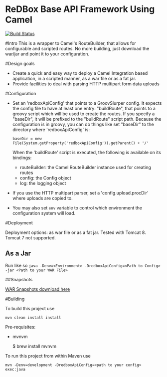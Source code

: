 ReDBox Base API Framework Using Camel 
===========================
[![Build Status](https://travis-ci.org/redbox-mint-contrib/redbox-api-base.svg?branch=master)](https://travis-ci.org/redbox-mint-contrib/redbox-api-base)

#Intro
This is a wrapper to Camel's RouteBuilder, that allows for configurable and scripted routes. No more building, just download  the war/jar and point it to your configuration.

#Design goals

- Create a quick and easy way to deploy a Camel Integration based application, in a scripted manner, as a war file or as a fat jar.
- Provide facilities to deal with parsing HTTP multipart form data uploads

#Configuration

- Set an 'redboxApiConfig' that points to a GroovSlurper config. It expects the config file to have at least one entry: "buildRoute", that points to a groovy script which will be used to create the routes. If you specify a "baseDir", it will be prefixed to the "buildRoute" script path. Because the configuration is in groovy, you can do things like set "baseDir" to the directory where 'redboxApiConfig' is:

   `baseDir = new File(System.getProperty('redboxApiConfig')).getParent() + '/'`

  When the 'buildRoute' script is executed, the following is available on its bindings:
    - routeBuilder: the Camel RouteBuilder instance used for creating routes
    - config:  the Config object
    - log: the logging object
  
- If you use the HTTP multipart parser, set a 'config.upload.procDir' where uploads are copied to.
- You may also set `env` variable to control which environment the configuration system will load.

#Deployment

Deployment options: as war file or as a fat jar. Tested with Tomcat 8. Tomcat 7 not supported. 

## As a Jar

Run like so `java -Denv=<Environment> -DredboxApiConfig=<Path to Config> -jar <Path to your WAR File>`

##Snapshots

[WAR Snapshots download here](http://dev.redboxresearchdata.com.au/nexus/service/local/artifact/maven/redirect?r=snapshots&g=au.com.redboxresearchdata.redbox&a=redbox-api-base&v=LATEST&e=war)

#Building

To build this project use

    mvn clean install install
    
Pre-requisites:
  - mvnvm
    
    $ brew install mvnvm

To run this project from within Maven use

    mvn -Denv=development -DredboxApiConfig=<path to your config> exec:java
